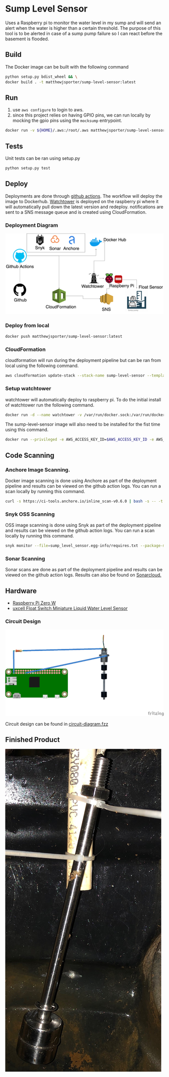# Sump Level Sensor
Uses a Raspberry pi to monitor the water level in my sump and will send an alert when the water is higher than a certain threshold. 
The purpose of this tool is to be alerted in case of a sump pump failure so I can react before the basement is flooded. 

## Build

The Docker image can be built with the following command

```bash
python setup.py bdist_wheel && \
docker build . -t matthewjsporter/sump-level-sensor:latest
```

## Run

1. use `aws configure` to login to aws.
2. since this project relies on having GPIO pins, we can run locally by mocking the gpio pins using the `mocksump` entrypoint.

```bash
docker run -v ${HOME}/.aws:/root/.aws matthewjsporter/sump-level-sensor:latest mocksump
```

## Tests

Unit tests can be ran using setup.py

```bash
python setup.py test
```


## Deploy

Deployments are done through [github actions](.github/workflows/python.yml). The workflow will deploy the image to Dockerhub.
[Watchtower](https://hub.docker.com/r/v2tec/watchtower/) is deployed on the raspberry pi where it will automatically pull down the latest version and redeploy.
notifications are sent to a SNS message queue and is created using CloudFormation.

### Deployment Diagram
 ![deployment diagram](docs/deployment-diagram.png)

### Deploy from local
```bash
docker push matthewjsporter/sump-level-sensor:latest
```

### CloudFormation
cloudformation will run during the deployment pipeline but can be ran from local using the following command.
```bash
aws cloudformation update-stack --stack-name sump-level-sensor --template-body file://aws/cloudformation.yml --parameters  ParameterKey=EmailParameter,ParameterValue=<email> ParameterKey=SMSParameter,ParameterValue=<phone>
```

### Setup watchtower
watchtower will automatically deploy to raspberry pi. To do the initial install of watchtower run the following command.

```bash
docker run -d --name watchtower -v /var/run/docker.sock:/var/run/docker.sock --restart=always v2tec/watchtower:armhf-latest -i 30
```

The sump-level-sensor image will also need to be installed for the fist time using this command.

```bash
docker run --privileged -e AWS_ACCESS_KEY_ID=$AWS_ACCESS_KEY_ID -e AWS_SECRET_ACCESS_KEY=$AWS_SECRET_ACCESS_KEY -e AWS_DEFAULT_REGION=$AWS_DEFAULT_REGION --name sump --restart=always matthewjsporter/sump-level-sensor:latest
```

## Code Scanning

### Anchore Image Scanning.

Docker image scanning is done using Anchore as part of the deployment pipeline and results can be viewed on the github action logs.
You can run a scan locally by running this command.
```bash
curl -s https://ci-tools.anchore.io/inline_scan-v0.6.0 | bash -s -- -t 1200 -f -d Dockerfile matthewjsporter/sump-level-sensor:latest

```

### Snyk OSS Scanning

OSS image scanning is done using Snyk as part of the deployment pipeline and results can be viewed on the github action logs.
You can run a scan locally by running this command.
```bash
snyk monitor --file=sump_level_sensor.egg-info/requires.txt --package-manager=pip
```


### Sonar Scanning

Sonar scans are done as part of the deployment pipeline and results can be viewed on the github action logs.
Results can also be found on [Sonarcloud.](https://sonarcloud.io/dashboard?id=matthew-js-porter_sump-level-sensor)

## Hardware

* [Raspberry Pi Zero W](https://www.raspberrypi.org/products/raspberry-pi-zero-w/)
* [uxcell Float Switch Miniature Liquid Water Level Sensor](https://www.amazon.com/gp/product/B01LX1YOTP/ref=ppx_yo_dt_b_asin_title_o06_s01?ie=UTF8&psc=1)

### Circuit Design
 ![circuit diagram](docs/circuit-diagram.png)

Circuit design can be found in [circuit-diagram.fzz](circuit-diagram.fzz)

## Finished Product
![Finished Product](docs/Finished.jpeg)
